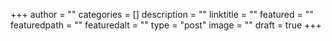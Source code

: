 +++
author = ""
categories = []
description = ""
linktitle = ""
featured = ""
featuredpath = ""
featuredalt = ""
type = "post"
image = ""
draft = true
+++
